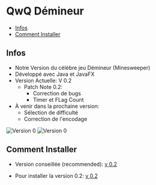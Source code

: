 # QwQ Démineur

- [Infos](#infos)
- [Comment Installer](#comment)
 

## Infos

- Notre Version du célèbre jeu Démineur (Minesweeper)
- Développé avec Java et JavaFX
- Version Actuelle: V 0.2
  - Patch Note 0.2:
    - Correction de bugs
    - Timer et FLag Count
- À venir dans la prochaine version:
  - Sélection de difficulté
  - Correction de l'encodage
  
![Version 0](https://media.discordapp.net/attachments/636265825812348946/956584238860341319/unknown.png?width=623&height=676)
![Version 0](https://media.discordapp.net/attachments/636265825812348946/956584448621686814/unknown.png?width=623&height=676)

## Comment Installer<a name="comment" />

- Version conseillée (recommended): [v 0.2](https://github.com/QwQ-Legacy/QwQ_Public/blob/main/Demineur/v-0/howInstall.md)

- Pour installer la version 0.2: [v 0.2](https://github.com/QwQ-Legacy/QwQ_Public/blob/main/Demineur/v-0/howInstall.md)
